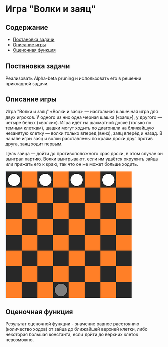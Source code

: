 # Игра "Волки и заяц"

## Содержание
* [Постановка задачи](#Постановка-задачи)
* [Описание игры](#Описание-игры)
* [Оценочная функция](#Оценоная-функция)

## Постановка задачи
Реализовать Alpha-beta pruning и использовать его в решении прикладной задачи.

## Описание игры
Игра "Волки и заяц"
«Волки и заяц» —  настольная шашечная игра для двух игроков. У одного из них одна черная шашка («заяц»), у другого — четыре белых («волки»). 
Игра идёт на шахматной доске (только по темным клеткам), шашки могут ходить по диагонали на ближайшую незанятую клетку — волки только вперед (вниз), заяц вперёд и назад. В начале игры заяц и волки расставлены по краям доски друг против друга, заяц ходит первым.

Цель зайца — дойти до противоположного края доски, в этом случае он выиграл партию. Волки выигрывают, если им удаётся окружить зайца или прижать его к краю, так что он не может больше ходить.

![1](/img/1.png)

## Оценочная функция
Результат оценочной функции - значение равное расстоянию (количество ходов) от зайца до ближайшей верхней клетки, либо некоторая большая константа, если дойти до верхних клеток невозможно.
